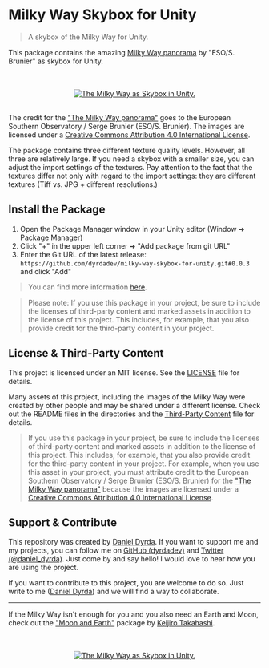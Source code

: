 # Milky Way Skybox for Unity

> A skybox of the Milky Way for Unity.

This package contains the amazing [Milky Way panorama](https://www.eso.org/public/images/eso0932a/) by "ESO/S. Brunier" as skybox for Unity.

<p align=center>
    <br>
    <br> 
    <a href="https://github.com/dyrdadev/milky-way-skybox-for-unity">
        <img src="./Media/milky_way_2.gif" alt="The Milky Way as Skybox in Unity."/>
    </a>
    <br>
    <br>
</p>

The credit for the ["The Milky Way panorama"](https://www.eso.org/public/images/eso0932a/) goes to the European Southern Observatory / Serge Brunier (ESO/S. Brunier). The images are licensed under a [Creative Commons Attribution 4.0 International License](https://creativecommons.org/licenses/by/4.0/).

The package contains three different texture quality levels. However, all three are relatively large. If you need a skybox with a smaller size, you can adjust the import settings of the textures. Pay attention to the fact that the textures differ not only with regard to the import settings: they are different textures (Tiff vs. JPG + different resolutions.)

## Install the Package

1. Open the Package Manager window in your Unity editor (Window ➜ Package Manager)
2. Click "+" in the upper left corner ➜ "Add package from git URL" 
3. Enter the Git URL of the latest release: ```https://github.com/dyrdadev/milky-way-skybox-for-unity.git#0.0.3``` and click "Add"

> You can find more information [here](https://docs.unity3d.com/Manual/upm-ui-giturl.html).

> Please note: If you use this package in your project, be sure to include the licenses of third-party content and marked assets in addition to the license of this project. This includes, for example, that you also provide credit for the third-party content in your project.


## License & Third-Party Content

This project is licensed under an MIT license. See the [LICENSE](/LICENSE) file for details.

Many assets of this project, including the images of the Milky Way were created by other people and may be shared under a different license. Check out the README files in the directories and the [Third-Party Content](/ThirdPartyContent.md) file for details.

> If you use this package in your project, be sure to include the licenses of third-party content and marked assets in addition to the license of this project. This includes, for example, that you also provide credit for the third-party content in your project. For example, when you use this asset in your project, you must attribute credit to the European Southern Observatory / Serge Brunier (ESO/S. Brunier) for the ["The Milky Way panorama"](https://www.eso.org/public/images/eso0932a/) because the images are licensed under a [Creative Commons Attribution 4.0 International License](https://creativecommons.org/licenses/by/4.0/).

## Support & Contribute

This repository was created by [Daniel Dyrda](https://dyrda.page). If you want to support me and my projects, you can follow me on [GitHub (dyrdadev)](https://github.com/dyrdadev) and [Twitter (@daniel_dyrda)](https://twitter.com/daniel_dyrda). Just come by and say hello! I would love to hear how you are using the project.

If you want to contribute to this project, you are welcome to do so. Just write to me ([Daniel Dyrda](https://dyrda.page)) and we will find a way to collaborate.

---
If the Milky Way isn't enough for you and you also need an Earth and Moon, check out the ["Moon and Earth"](https://github.com/keijiro/MoonAndEarth) package by [Keijiro Takahashi](https://github.com/keijiro).

<p align=center>
    <br>
    <br> 
    <a href="https://github.com/dyrdadev/milky-way-skybox-for-unity">
        <img src="./Media/guess_the_distance_for_gif_4.gif" alt="The Milky Way as Skybox in Unity."/>
    </a>
    <br>
    <br>
</p>
